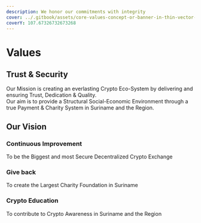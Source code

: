 ```yaml
---
description: We honor our commitments with integrity
cover: ../.gitbook/assets/core-values-concept-or-banner-in-thin-vector-23485977.jpg
coverY: 107.67326732673268
---
```


# Values

## Trust & Security

Our Mission is creating an everlasting Crypto Eco-System by delivering and ensuring Trust, Dedication & Quality. \
Our aim is to provide a Structural Social-Economic Environment through a true Payment & Charity System in Suriname and the Region.

## Our Vision

### Continuous Improvement

To be the Biggest and most Secure Decentralized Crypto Exchange

### Give back

To create the Largest Charity Foundation in Suriname

### Crypto Education

To contribute to Crypto Awareness in Suriname and the Region
